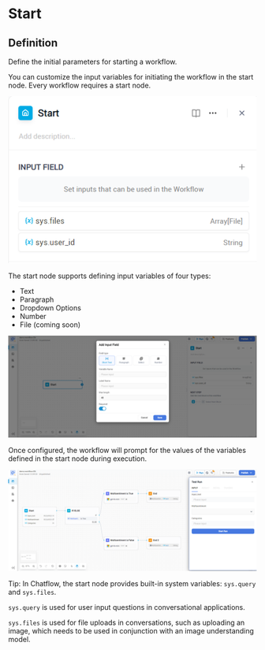 # Start

## Definition
Define the initial parameters for starting a workflow.

You can customize the input variables for initiating the workflow in the start node. Every workflow requires a start node.

![workflow_start](/Workflow/Node_Description/images/workflow_start.png)

The start node supports defining input variables of four types:

- Text
- Paragraph
- Dropdown Options
- Number
- File (coming soon)

![start_input](/Workflow/Node_Description/images/start_input.png)

Once configured, the workflow will prompt for the values of the variables defined in the start node during execution.

![start_execution](/Workflow/Node_Description/images/start_execution.png)

Tip: In Chatflow, the start node provides built-in system variables: ```sys.query``` and ```sys.files```.

```sys.query``` is used for user input questions in conversational applications.

```sys.files``` is used for file uploads in conversations, such as uploading an image, which needs to be used in conjunction with an image understanding model.